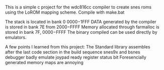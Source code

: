 This is a simple c project for the wdc816cc compiler to create snes roms using the LoROM mapping scheme.
Compile with make.bat

The stack is located in bank 0 $0000-$1FFF
DATA generated by the compiler is stored in bank 7E from $2000-$FFFF
Memory allocated through farmalloc is stored in bank 7F, $0000-$FFFF
The binary compiled can be used directly by emulators.

A few points I learned from this project:
The Standard library assembles after the last code section in the build sequence
snes9x and bsnes debugger badly emulate joypad ready register status bit
Foresencially generated memory maps are annoying